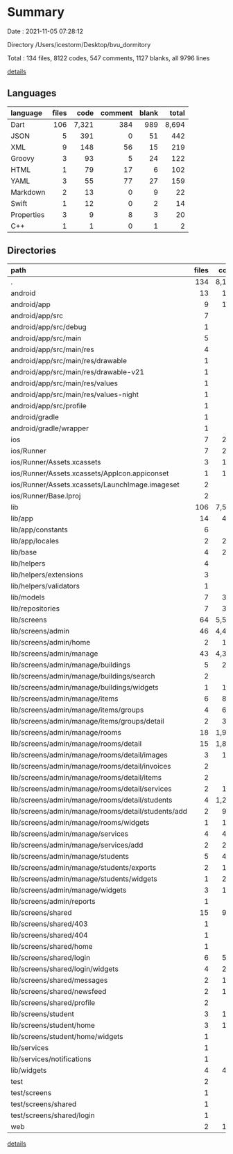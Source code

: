 # Summary

Date : 2021-11-05 07:28:12

Directory /Users/icestorm/Desktop/bvu_dormitory

Total : 134 files,  8122 codes, 547 comments, 1127 blanks, all 9796 lines

[details](details.md)

## Languages
| language | files | code | comment | blank | total |
| :--- | ---: | ---: | ---: | ---: | ---: |
| Dart | 106 | 7,321 | 384 | 989 | 8,694 |
| JSON | 5 | 391 | 0 | 51 | 442 |
| XML | 9 | 148 | 56 | 15 | 219 |
| Groovy | 3 | 93 | 5 | 24 | 122 |
| HTML | 1 | 79 | 17 | 6 | 102 |
| YAML | 3 | 55 | 77 | 27 | 159 |
| Markdown | 2 | 13 | 0 | 9 | 22 |
| Swift | 1 | 12 | 0 | 2 | 14 |
| Properties | 3 | 9 | 8 | 3 | 20 |
| C++ | 1 | 1 | 0 | 1 | 2 |

## Directories
| path | files | code | comment | blank | total |
| :--- | ---: | ---: | ---: | ---: | ---: |
| . | 134 | 8,122 | 547 | 1,127 | 9,796 |
| android | 13 | 189 | 67 | 40 | 296 |
| android/app | 9 | 147 | 66 | 29 | 242 |
| android/app/src | 7 | 87 | 54 | 13 | 154 |
| android/app/src/debug | 1 | 6 | 4 | 2 | 12 |
| android/app/src/main | 5 | 77 | 47 | 10 | 134 |
| android/app/src/main/res | 4 | 27 | 32 | 6 | 65 |
| android/app/src/main/res/drawable | 1 | 4 | 7 | 2 | 13 |
| android/app/src/main/res/drawable-v21 | 1 | 4 | 7 | 2 | 13 |
| android/app/src/main/res/values | 1 | 10 | 9 | 1 | 20 |
| android/app/src/main/res/values-night | 1 | 9 | 9 | 1 | 19 |
| android/app/src/profile | 1 | 4 | 3 | 1 | 8 |
| android/gradle | 1 | 5 | 1 | 1 | 7 |
| android/gradle/wrapper | 1 | 5 | 1 | 1 | 7 |
| ios | 7 | 222 | 2 | 9 | 233 |
| ios/Runner | 7 | 222 | 2 | 9 | 233 |
| ios/Runner/Assets.xcassets | 3 | 148 | 0 | 4 | 152 |
| ios/Runner/Assets.xcassets/AppIcon.appiconset | 1 | 122 | 0 | 1 | 123 |
| ios/Runner/Assets.xcassets/LaunchImage.imageset | 2 | 26 | 0 | 3 | 29 |
| ios/Runner/Base.lproj | 2 | 61 | 2 | 2 | 65 |
| lib | 106 | 7,513 | 367 | 1,029 | 8,909 |
| lib/app | 14 | 480 | 47 | 106 | 633 |
| lib/app/constants | 6 | 84 | 17 | 22 | 123 |
| lib/app/locales | 2 | 211 | 0 | 48 | 259 |
| lib/base | 4 | 290 | 17 | 42 | 349 |
| lib/helpers | 4 | 12 | 0 | 6 | 18 |
| lib/helpers/extensions | 3 | 12 | 0 | 5 | 17 |
| lib/helpers/validators | 1 | 0 | 0 | 1 | 1 |
| lib/models | 7 | 301 | 23 | 63 | 387 |
| lib/repositories | 7 | 396 | 31 | 82 | 509 |
| lib/screens | 64 | 5,551 | 229 | 674 | 6,454 |
| lib/screens/admin | 46 | 4,467 | 174 | 533 | 5,174 |
| lib/screens/admin/home | 2 | 124 | 25 | 19 | 168 |
| lib/screens/admin/manage | 43 | 4,322 | 149 | 509 | 4,980 |
| lib/screens/admin/manage/buildings | 5 | 260 | 4 | 39 | 303 |
| lib/screens/admin/manage/buildings/search | 2 | 32 | 0 | 8 | 40 |
| lib/screens/admin/manage/buildings/widgets | 1 | 149 | 4 | 14 | 167 |
| lib/screens/admin/manage/items | 6 | 887 | 41 | 99 | 1,027 |
| lib/screens/admin/manage/items/groups | 4 | 647 | 34 | 68 | 749 |
| lib/screens/admin/manage/items/groups/detail | 2 | 347 | 27 | 36 | 410 |
| lib/screens/admin/manage/rooms | 18 | 1,981 | 61 | 221 | 2,263 |
| lib/screens/admin/manage/rooms/detail | 15 | 1,800 | 57 | 194 | 2,051 |
| lib/screens/admin/manage/rooms/detail/images | 3 | 115 | 13 | 25 | 153 |
| lib/screens/admin/manage/rooms/detail/invoices | 2 | 53 | 0 | 8 | 61 |
| lib/screens/admin/manage/rooms/detail/items | 2 | 27 | 0 | 8 | 35 |
| lib/screens/admin/manage/rooms/detail/services | 2 | 146 | 4 | 19 | 169 |
| lib/screens/admin/manage/rooms/detail/students | 4 | 1,282 | 30 | 109 | 1,421 |
| lib/screens/admin/manage/rooms/detail/students/add | 2 | 915 | 27 | 78 | 1,020 |
| lib/screens/admin/manage/rooms/widgets | 1 | 112 | 4 | 11 | 127 |
| lib/screens/admin/manage/services | 4 | 414 | 9 | 53 | 476 |
| lib/screens/admin/manage/services/add | 2 | 235 | 6 | 31 | 272 |
| lib/screens/admin/manage/students | 5 | 442 | 18 | 62 | 522 |
| lib/screens/admin/manage/students/exports | 2 | 155 | 8 | 33 | 196 |
| lib/screens/admin/manage/students/widgets | 1 | 206 | 5 | 15 | 226 |
| lib/screens/admin/manage/widgets | 3 | 126 | 1 | 18 | 145 |
| lib/screens/admin/reports | 1 | 21 | 0 | 5 | 26 |
| lib/screens/shared | 15 | 953 | 52 | 123 | 1,128 |
| lib/screens/shared/403 | 1 | 26 | 0 | 3 | 29 |
| lib/screens/shared/404 | 1 | 27 | 0 | 3 | 30 |
| lib/screens/shared/home | 1 | 42 | 1 | 7 | 50 |
| lib/screens/shared/login | 6 | 537 | 47 | 74 | 658 |
| lib/screens/shared/login/widgets | 4 | 285 | 20 | 24 | 329 |
| lib/screens/shared/messages | 2 | 132 | 2 | 14 | 148 |
| lib/screens/shared/newsfeed | 2 | 131 | 2 | 14 | 147 |
| lib/screens/shared/profile | 2 | 58 | 0 | 8 | 66 |
| lib/screens/student | 3 | 131 | 3 | 18 | 152 |
| lib/screens/student/home | 3 | 131 | 3 | 18 | 152 |
| lib/screens/student/home/widgets | 1 | 50 | 1 | 8 | 59 |
| lib/services | 1 | 2 | 1 | 1 | 4 |
| lib/services/notifications | 1 | 2 | 1 | 1 | 4 |
| lib/widgets | 4 | 443 | 13 | 41 | 497 |
| test | 2 | 19 | 17 | 8 | 44 |
| test/screens | 1 | 5 | 7 | 2 | 14 |
| test/screens/shared | 1 | 5 | 7 | 2 | 14 |
| test/screens/shared/login | 1 | 5 | 7 | 2 | 14 |
| web | 2 | 114 | 17 | 7 | 138 |

[details](details.md)